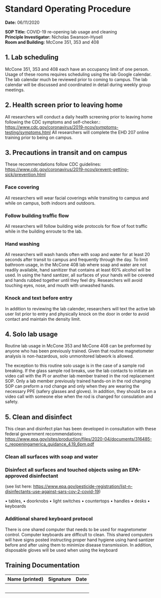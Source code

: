 # Standard Operating Procedure
**Date:** 06/11/2020

**SOP Title:** COVID-19 re-opening lab usage and cleaning  
**Principle Investigator:** Nicholas Swanson-Hysell  
**Room and Building:** McCone 351, 353 and 408 

## 1. Lab scheduling

McCone 351, 353 and 408 each have an occupancy limit of one person. Usage of these rooms requires scheduling using the lab Google calendar. The lab calendar much be reviewed prior to coming to campus. The lab calendar will be discussed and coordinated in detail during weekly group meetings.

## 2. Health screen prior to leaving home

All researchers will conduct a daily health screening prior to leaving home following the CDC symptoms and self-checker.: https://www.cdc.gov/coronavirus/2019-ncov/symptoms-testing/symptoms.html All researchers will complete the EHD 207 online training prior to being on campus.

## 3. Precautions in transit and on campus
These recommendations follow CDC guidelines: https://www.cdc.gov/coronavirus/2019-ncov/prevent-getting-sick/prevention.html

### Face covering
All researchers will wear facial coverings while transiting to campus and while on campus, both indoors and outdoors. 

### Follow building traffic flow
All researchers will follow building wide protocols for flow of foot traffic while in the building enroute to the lab.
 
### Hand washing
All researchers will wash  hands often with soap and water for at least 20 seconds after transit to campus and frequently through the day. To limit bathroom usage, in the McCone 408 lab where soap and water are not readily available, hand sanitizer that contains at least 60% alcohol will be used. In using the hand santizer, all surfaces of your hands will be covered and hands rubbed together until they feel dry. Researchers will avoid touching eyes, nose, and mouth with unwashed hands.

### Knock and text before entry
In addition to reviewing the lab calender, researchers will text the active lab user list prior to entry and physically knock on the door in order to avoid contact and maintain the density limit.

## 4. Solo lab usage

Routine lab usage in McCone 353 and McCone 408 can be preformed by anyone who has been previously trained. Given that routine magnetometer analysis is non-hazardous, solo unmonitored labwork is allowed. 

The exception to this routine solo usage is in the case of a sample rod breaking. If the glass sample rod breaks, use the lab contacts to initiate an video call with the PI or another lab member trained in the rod replacement SOP. Only a lab member previously trained hands-on in the rod changing SOP can preform a rod change and only when they are wearing the necessary PPE (safery glasses and gloves). In addition, they should be on a video call with someone else when the rod is changed for consulation and safety. 

## 5. Clean and disinfect

This clean and disinfect plan has been developed in consultation with these federal government recommendations:
https://www.epa.gov/sites/production/files/2020-04/documents/316485-c_reopeningamerica_guidance_4.19_6pm.pdf


### Clean all surfaces with soap and water

### Disinfect all surfaces and touched objects using an EPA-approved disinfectant 
(see list here: https://www.epa.gov/pesticide-registration/list-n-disinfectants-use-against-sars-cov-2-covid-19)

• tables,
• doorknobs
• light switches
• countertops
• handles
• desks
• keyboards

### Additional shared keyboard protocol

There is one shared computer that needs to be used for magnetometer control. Computer keyboards are difficult to clean. This shared computers will have signs posted instructing proper hand hygiene using hand santizer before and after using them to minimize disease transmission. In addition, disposable gloves will be used when using the keyboard

## Training Documentation
| Name (printed) | Signature | Date |
|------------|----------|----------|
|            |          |          |
|            |          |          |
|            |          |          |
|            |          |          |
|            |          |          ||
